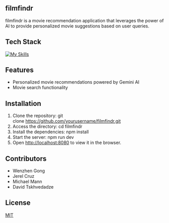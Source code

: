 ## filmfindr
filmfindr is a movie recommendation application that leverages the power of AI to provide personalized movie suggestions based on user queries.

## Tech Stack
[![My Skills](https://skillicons.dev/icons?i=react,redux,nodejs,express,postgresql,tailwindcss,jest)](https://skillicons.dev)

## Features

- Personalized movie recommendations powered by Gemini AI
- Movie search functionality

## Installation

1. Clone the repository: git clone https://github.com/yourusername/filmfindr.git
2. Access the directory: cd filmfindr
3. Install the dependencies: npm install
4. Start the server: npm run dev
5. Open [http://localhost:8080](http://localhost:9000) to view it in the browser.

## Contributors

- Wenzhen Gong
- Jerel Cruz
- Michael Mann
- David Tskhvedadze

## License
[MIT](https://choosealicense.com/licenses/mit/)